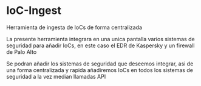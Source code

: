 # IoC-Ingest
Herramienta de ingesta de IoCs de forma centralizada

La presente herramienta integrara en una unica pantalla varios sistemas de seguridad para añadir IoCs, en este caso el EDR de Kaspersky y un firewall de Palo Alto

Se podran añadir los sistemas de seguridad que deseemos integrar, asi de una forma centralizada y rapida añadiremos IoCs en todos los sistemas de seguridad a la vez median llamadas API

